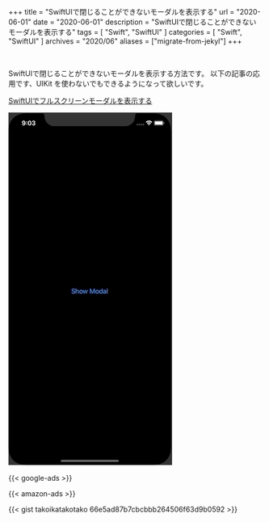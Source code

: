 +++
title =  "SwiftUIで閉じることができないモーダルを表示する"
url = "2020-06-01"
date = "2020-06-01"
description = "SwiftUIで閉じることができないモーダルを表示する"
tags = [
    "Swift",
    "SwiftUI"
]
categories = [
    "Swift",
    "SwiftUI"
]
archives = "2020/06"
aliases = ["migrate-from-jekyl"]
+++

<br>

SwiftUIで閉じることができないモーダルを表示する方法です。
以下の記事の応用です、UIKit を使わないでもできるようになって欲しいです。

[SwiftUIでフルスクリーンモーダルを表示する](/2020-05-05/)

![ScreenShot](1.gif)

<!-- Google Ads -->
{{< google-ads >}}

<!-- Amazon Ads -->
{{< amazon-ads >}}

{{< gist takoikatakotako 66e5ad87b7cbcbbb264506f63d9b0592 >}}
